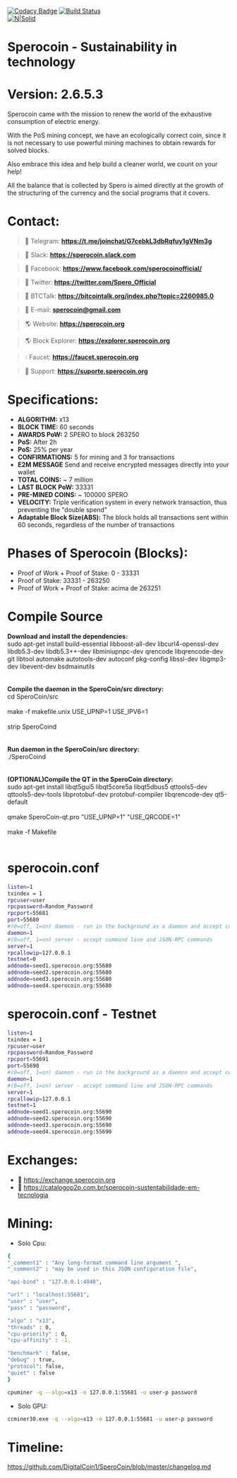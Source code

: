 [![Codacy Badge](https://api.codacy.com/project/badge/Grade/1aa1a2fafa1a41e1bdcba6e453fcba1f)](https://app.codacy.com/app/DigitalCoin1/SperoCoin?utm_source=github.com&utm_medium=referral&utm_content=DigitalCoin1/SperoCoin&utm_campaign=Badge_Grade_Dashboard)
[![Build Status](https://travis-ci.org/DigitalCoin1/SperoCoin.svg?branch=master)](https://travis-ci.org/DigitalCoin1/SperoCoin)
<br>
[![N|Solid](https://i.imgur.com/0BOgWZy.png)](https://sperocoin.org/)
# Sperocoin - Sustainability in technology
# Version: 2.6.5.3
Sperocoin came with the mission to renew the world of the exhaustive consumption of electric energy.

With the PoS mining concept, we have an ecologically correct coin, since it is not necessary to use powerful mining machines to obtain rewards for solved blocks.

Also embrace this idea and help build a cleaner world, we count on your help!

All the balance that is collected by Spero is aimed directly at the growth of the structuring of the currency and the social programs that it covers.

# Contact:
> :speech_balloon: Telegram:
**https://t.me/joinchat/G7cebkL3dbRqfuy1gVNm3g**

> :speech_balloon: Slack:
**https://sperocoin.slack.com**

> :speech_balloon: Facebook:
**https://www.facebook.com/sperocoinofficial/**

> :speech_balloon: Twitter:
**https://twitter.com/Spero_Official**

> :speech_balloon: BTCTalk:
**https://bitcointalk.org/index.php?topic=2260985.0**

> :email: E-mail:
**sperocoin@gmail.com**

> :earth_americas: Website:
**https://sperocoin.org**

> :earth_americas: Block Explorer:
**https://explorer.sperocoin.org**

> :droplet: Faucet:
**https://faucet.sperocoin.org**

> :busts_in_silhouette: Support:
**https://suporte.sperocoin.org**

# Specifications:
  - **ALGORITHM:** x13
  - **BLOCK TIME:** 60 seconds
  - **AWARDS PoW:** 2 SPERO to block 263250
  - **PoS:** After 2h
  - **PoS:** 25% per year
  - **CONFIRMATIONS:** 5 for mining and 3 for transactions
  - **E2M MESSAGE** Send and receive encrypted messages directly into your wallet
  - **TOTAL COINS:** ~ 7 million
  - **LAST BLOCK PoW:** 33331
  - **PRE-MINED COINS:** ~ 100000 SPERO
  - **VELOCITY:** Triple verification system in every network transaction, thus preventing the "double spend"
  - **Adaptable Block Size(ABS):** The block holds all transactions sent within 60 seconds, regardless of the number of transactions


# Phases of Sperocoin (Blocks):

  - Proof of Work + Proof of Stake: 0 - 33331
  - Proof of Stake: 33331 - 263250
  - Proof of Work + Proof of Stake: acima de 263251

# Compile Source<br>
**Download and install the dependencies:**<br>
sudo apt-get install build-essential libboost-all-dev libcurl4-openssl-dev libdb5.3-dev libdb5.3++-dev libminiupnpc-dev qrencode libqrencode-dev git libtool automake autotools-dev autoconf pkg-config libssl-dev libgmp3-dev libevent-dev bsdmainutils
<br><br><br>
**Compile the daemon in the SperoCoin/src directory:**<br>
cd SperoCoin/src<br><br>
make -f makefile.unix USE_UPNP=1 USE_IPV6=1<br><br>
strip SperoCoind<br>
<br><br>
**Run daemon in the SperoCoin/src directory:**<br>
./SperoCoind<br><br>
<br>
**(OPTIONAL)Compile the QT in the SperoCoin directory:**<br>
sudo apt-get install libqt5gui5 libqt5core5a libqt5dbus5 qttools5-dev qttools5-dev-tools libprotobuf-dev protobuf-compiler libqrencode-dev qt5-default<br><br>
qmake SperoCoin-qt.pro "USE_UPNP=1" "USE_QRCODE=1"<br><br>
make -f Makefile<br><br>

# sperocoin.conf
```sh
listen=1
txindex = 1
rpcuser=user
rpcpassword=Random_Password
rpcport=55681
port=55680
#(0=off, 1=on) daemon - run in the background as a daemon and accept commands
daemon=1
#(0=off, 1=on) server - accept command line and JSON-RPC commands
server=1
rpcallowip=127.0.0.1
testnet=0
addnode=seed1.sperocoin.org:55680
addnode=seed2.sperocoin.org:55680
addnode=seed3.sperocoin.org:55680
addnode=seed4.sperocoin.org:55680

```

# sperocoin.conf - Testnet
```sh
listen=1
txindex = 1
rpcuser=user
rpcpassword=Random_Password
rpcport=55691
port=55690
#(0=off, 1=on) daemon - run in the background as a daemon and accept commands
daemon=1
#(0=off, 1=on) server - accept command line and JSON-RPC commands
server=1
rpcallowip=127.0.0.1
testnet=1
addnode=seed1.sperocoin.org:55690
addnode=seed2.sperocoin.org:55690
addnode=seed3.sperocoin.org:55690
addnode=seed4.sperocoin.org:55690
```

# Exchanges:
 - 💎 https://exchange.sperocoin.org
 - 💎 https://catalogop2p.com.br/sperocoin-sustentabilidade-em-tecnologia

#  Mining:
- Solo Cpu:
```sh
{
"_comment1" : "Any long-format command line argument ",
"_comment2" : "may be used in this JSON configuration file",

"api-bind" : "127.0.0.1:4048",

"url" : "localhost:55681",
"user" : "user",
"pass" : "password",

"algo" : "x13",
"threads" : 0,
"cpu-priority" : 0,
"cpu-affinity" : -1,

"benchmark" : false,
"debug" : true,
"protocol": false,
"quiet" : false
}
```

```sh
cpuminer -q --algo=x13 -o 127.0.0.1:55681 -u user-p password
```

- Solo GPU:
```sh
ccminer30.exe -q --algo=x13 -o 127.0.0.1:55681 -u user-p password
```

# Timeline:
https://github.com/DigitalCoin1/SperoCoin/blob/master/changelog.md
